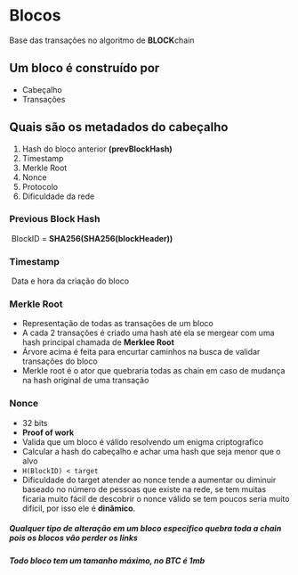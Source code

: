 # Blocos

Base das transações no algoritmo de **BLOCK**chain 



## Um bloco é construído por

* Cabeçalho
* Transações



## Quais são os metadados do cabeçalho



1. Hash do bloco anterior **(prevBlockHash)**
2. Timestamp
3. Merkle Root
4. Nonce
5. Protocolo
6. Dificuldade da rede



### Previous Block Hash

​	BlockID = **SHA256(SHA256(**blockHeader**))**

### Timestamp 

​	Data e hora da criação do bloco

### Merkle Root

* Representação de todas as transações de um bloco
* A cada 2 transações é criado uma hash até ela se mergear com uma hash principal chamada de **Merklee Root**
* Árvore acima é feita para encurtar caminhos na busca de validar transações do bloco
* Merkle root é o ator que quebraria todas as chain em caso de mudança na hash original de uma transação

### Nonce

 * 32 bits
 * **Proof of work**
 * Valida que um bloco é válido resolvendo um enigma criptografico 
 * Calcular a hash do cabeçalho e achar uma hash que seja menor que o alvo
 * ` H(BlockID) < target `
* Dificuldade do target atender ao nonce tende a aumentar ou diminuir baseado no número de pessoas que existe na rede, se tem muitas ficaria muito fácil de descobrir o nonce válido se tem poucos seria muito difícil, por isso ele é **dinâmico**.



##### Qualquer tipo de alteração em um bloco específico quebra toda a chain pois os blocos vão perder os links



##### Todo bloco tem um tamanho máximo, no BTC é 1mb



